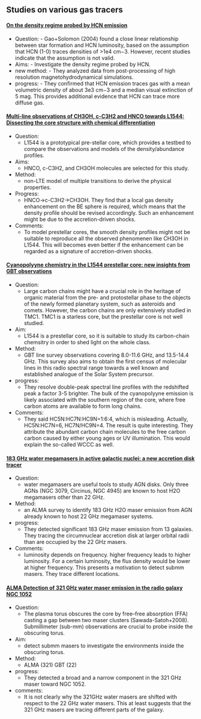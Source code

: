 ## Studies on various gas tracers

#### [On the density regime probed by HCN emission ](https://ui.adsabs.harvard.edu/abs/2021arXiv211205543J/abstract)
- Question:
        - Gao+Solomon (2004) found a close linear relationship between star formation and HCN luminosity, based on the assumption that HCN (1-0) traces densities of >1e4 cm−3. However, recent studies indicate that the assumption is not valid.	
- Aims:
        - Investigate the density regime probed by HCN. 
- new method:
        - They analyzed data from post-processing of high resolution magnetohydrodynamical simulations.
- progress:
        - They confirmed that HCN emission traces gas with a mean volumetric density of about 3e3 cm−3 and a median visual extinction of 5 mag. This provides additional evidence that HCN can trace more diffuse gas. 

#### [Multi-line observations of CH3OH, c-C3H2 and HNCO towards L1544: Dissecting the core structure with chemical differentiation](https://arxiv.org/abs/2205.09806)
- Question:
	- L1544 is a prototypical pre-stellar core, which provides a testbed to compare the observations and models of the density/abundance profiles.
- Aims:
	- HNCO, c-C3H2, and CH3OH molecules are selected for this study.
- Method:
	- non-LTE model of multiple transitions to derive the physical properties. 
- Progress:
	- HNCO->c-C3H2->CH3OH. They find that a local gas density enhancement on the BE sphere is required, which means that the density profile should be revised accordingly. Such an enhancement might be due to the accretion-driven shocks.
- Comments:
	- To model prestellar cores, the smooth density profiles might not be suitable to reproduce all the observed phenomenen like CH3OH in L1544. This will becomes even better if the enhancement can be regarded as a signature of accretion-driven shocks.


#### [Cyanopolyyne chemistry in the L1544 prestellar core: new insights from GBT observations](https://arxiv.org/abs/2301.10106)
- Question:
  - Large carbon chains might have a crucial role in the heritage of organic material from the pre- and protostellar phase to the objects of the newly formed planetary system, such as asteroids and comets. However, the carbon chains are only extensively studied in TMC1. TMC1 is a starless core, but the prestellar core is not well studied. 
- Aim:
  - L1544 is a prestellar core, so it is suitable to study its carbon-chain chemsitry in order to shed light on the whole class.
- Method:
  - GBT line survey observations covering 8.0-11.6 GHz, and 13.5-14.4 GHz. This survey also aims to obtain the first census of molecular lines in this radio spectral range towards a well known and established analogue of the Solar System precursor.
- progress:
  - They resolve double-peak spectral line profiles with the redshifted peak a factor 3-5 brighter. The bulk of the cyanopolyyne emission is likely associated with the southern region of the core, where free carbon atoms are available to form long chains.
- Comments:
  - They said HC5N:HC7N:HC9N=1:6:4, which is misleading. Actually, HC5N:HC7N=6, HC7N/HC9N=4. The result is quite interesting. They attribute the abundant carbon chain molecules to the free carbon carbon caused by either young ages or UV illumination. This would explain the so-called WCCC as well.


#### [183 GHz water megamasers in active galactic nuclei: a new accretion disk tracer](https://arxiv.org/abs/2302.02572)
- Question:
  - water megamasers are useful tools to study AGN disks. Only three AGNs (NGC 3079, Circinus, NGC 4945) are known to host H2O megamasers other than 22 GHz. 
- Method:
  -  an ALMA survey to identify 183 GHz H2O maser emission from AGN
already known to host 22 GHz megamaser systems.
- progress:
  - They detected significant 183 GHz maser emission from 13 galaxies. They tracing the circumnuclear accretion disk at larger orbital radii than are occupied by the 22 GHz masers.
- Comments:
  - luminosity depends on frequency. higher frequency leads to higher luminosity. For a certain luminosity, the flux density would be lower at higher frequency. This presents a motivation to detect submm masers.  They trace different locations.


#### [ALMA Detection of 321 GHz water maser emission in the radio galaxy NGC 1052](https://arxiv.org/abs/2302.04211)
- Question:
  - The plasma torus obscures the core by free–free absorption (FFA) casting a gap between two maser clusters (Sawada-Satoh+2008). Submillimeter (sub-mm) observations are crucial to probe inside the obscuring torus.
- Aim:
  - detect submm masers to investigate the environments inside the obscuring torus.
- Method:
  - ALMA (321) GBT (22)
- progress:
  - They detected a broad and a narrow component in the 321 GHz maser toward NGC 1052. 
- comments:
  - It is not clearly why the 321GHz water masers are shifted with respect to the 22 GHz water masers. This at least suggests that the 321 GHz masers are tracing different parts of the galaxy.